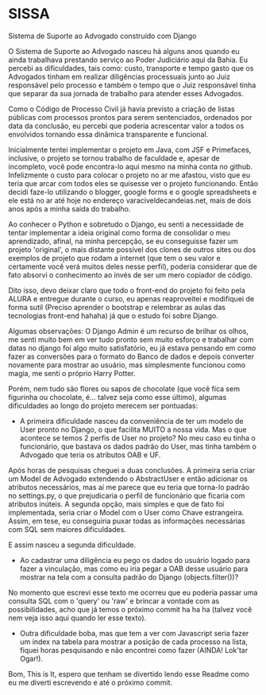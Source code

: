 # SISSA
Sistema de Suporte ao Advogado construído com Django

O Sistema de Suporte ao Advogado nasceu há alguns anos quando eu ainda trabalhava prestando serviço ao Poder Judiciário aqui da Bahia. Eu percebi as dificuldades, tais como: custo, transporte e tempo gasto que os Advogados tinham em realizar diligências processuais junto ao Juiz responsável pelo processo e também o tempo que o Juiz responsável tinha que separar da sua jornada de trabalho para atender esses Advogados.

Como o Código de Processo Civil já havia previsto a criação de listas públicas com processos prontos para serem sentenciados, ordenados por data da conclusão, eu percebi que poderia acrescentar valor a todos os envolvidos tornando essa dinâmica transparente e funcional.

Inicialmente tentei implementar o projeto em Java, com JSF e Primefaces, inclusive, o projeto se tornou trabalho de faculdade e, apesar de incompleto, você pode encontra-lo aqui mesmo na minha conta no github. Infelizmente o custo para colocar o projeto no ar me afastou, visto que eu teria que arcar com todos eles se quisesse ver o projeto funcionando. Então decidi faze-lo utilizando o blogger, google forms e o google spreadsheets e ele está no ar até hoje no endereço varaciveldecandeias.net, mais de dois anos após a minha saída do trabalho.

Ao conhecer o Python e sobretudo o Django, eu senti a necessidade de tentar implementar a ideia original como forma de consolidar o meu aprendizado, afinal, na minha percepção, se eu conseguisse fazer um projeto 'original', o mais distante possível dos clones de outros sites ou dos exemplos de projeto que rodam a internet (que tem o seu valor e certamente você verá muitos deles nesse perfil), poderia considerar que de fato absorvi o conhecimento ao invés de ser um mero copiador de código.

Dito isso, devo deixar claro que todo o front-end do projeto foi feito pela ALURA e entregue durante o curso, eu apenas reaproveitei e modifiquei de forma sutil (Preciso aprender o bootstrap e relembrar as aulas das tecnologias front-end hahaha) já que o estudo foi sobre Django.

Algumas observações: O Django Admin é um recurso de brilhar os olhos, me senti muito bem em ver tudo pronto sem muito esforço e trabalhar com datas no django foi algo muito satisfatório, eu já estava pensando em como fazer as conversões para o formato do Banco de dados e depois converter novamente para mostrar ao usuário, mas simplesmente funcionou como magia, me senti o próprio Harry Potter.

Porém, nem tudo são flores ou sapos de chocolate (que você fica sem figurinha ou chocolate, é... talvez seja como esse último), algumas dificuldades ao longo do projeto merecem ser pontuadas:

- A primeira dificuldade nasceu da conveniência de ter um modelo de User pronto no Django, o que facilita MUITO a nossa vida. Mas o que acontece se temos 2 perfis de User no projeto? No meu caso eu tinha o funcionário, que bastava os dados padrão do User, mas tinha também o Advogado que teria os atributos OAB e UF.

Após horas de pesquisas cheguei a duas conclusões. A primeira seria criar um Model de Advogado extendendo o AbstractUser e então adicionar os atributos necessários, mas aí me parece que eu teria que torna-lo padrão no settings.py, o que prejudicaria o perfil de funcionário que ficaria com atributos inúteis. A segunda opção, mais simples e que de fato foi implementada, seria criar o Model com o User como Chave estrangeira. Assim, em tese, eu conseguiria puxar todas as informações necessárias com SQL sem maiores dificuldades.

E assim nasceu a segunda dificuldade.

- Ao cadastrar uma diligência eu pego os dados do usuário logado para fazer a vinculação, mas como eu iria pegar a OAB desse usuário para mostrar na tela com a consulta padrão do Django (objects.filter())? 

No momento que escrevi esse texto me ocorreu que eu poderia passar uma consulta SQL com o 'query' ou 'raw' e brincar a vontade com as possibilidades, acho que já temos o próximo commit ha ha ha (talvez você nem veja isso aqui quando ler esse texto).

- Outra dificuldade boba, mas que tem a ver com Javascript seria fazer um index na tabela para mostrar a posição de cada processo na lista, fiquei horas pesquisando e não encontrei como fazer (AINDA! Lok'tar Ogar!).

Bom, This is It, espero que tenham se divertido lendo esse Readme como eu me diverti escrevendo e até o próximo commit.
